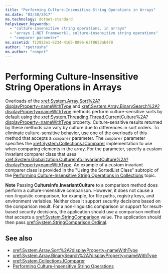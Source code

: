 ```yaml
---
title: "Performing Culture-Insensitive String Operations in Arrays"
ms.date: "03/30/2017"
ms.technology: dotnet-standard
helpviewer_keywords: 
  - "culture-insensitive string operations, in arrays"
  - "arrays [.NET Framework], culture-insensitive string operations"
  - "comparer parameter"
ms.assetid: f12922e1-6234-4165-8896-63f0653ab478
author: "rpetrusha"
ms.author: "ronpet"
---
```

# Performing Culture-Insensitive String Operations in Arrays
Overloads of the <xref:System.Array.Sort%2A?displayProperty=nameWithType> and <xref:System.Array.BinarySearch%2A?displayProperty=nameWithType> methods perform culture-sensitive sorts by default using the <xref:System.Threading.Thread.CurrentCulture%2A?displayProperty=nameWithType> property. Culture-sensitive results returned by these methods can vary by culture due to differences in sort orders. To eliminate culture-sensitive behavior, use one of the overloads of this method that accepts a `comparer` parameter. The `comparer` parameter specifies the <xref:System.Collections.IComparer> implementation to use when comparing elements in the array. For the parameter, specify a custom invariant comparer class that uses <xref:System.Globalization.CultureInfo.InvariantCulture%2A?displayProperty=nameWithType>. An example of a custom invariant comparer class is provided in the "Using the SortedList Class" subtopic of the [Performing Culture-Insensitive String Operations in Collections](../../../docs/standard/globalization-localization/performing-culture-insensitive-string-operations-in-collections.md) topic.  
  
 **Note** Passing **CultureInfo.InvariantCulture** to a comparison method does perform a culture-insensitive comparison. However, it does not cause a non-linguistic comparison, for example, for file paths, registry keys, and environment variables. Neither does it support security decisions based on the comparison result. For a non-linguistic comparison or support for result-based security decisions, the application should use a comparison method that accepts a <xref:System.StringComparison> value. The application should then pass <xref:System.StringComparison.Ordinal>.  
  
## See also

- <xref:System.Array.Sort%2A?displayProperty=nameWithType>  
- <xref:System.Array.BinarySearch%2A?displayProperty=nameWithType>  
- <xref:System.Collections.IComparer>  
- [Performing Culture-Insensitive String Operations](../../../docs/standard/globalization-localization/performing-culture-insensitive-string-operations.md)
